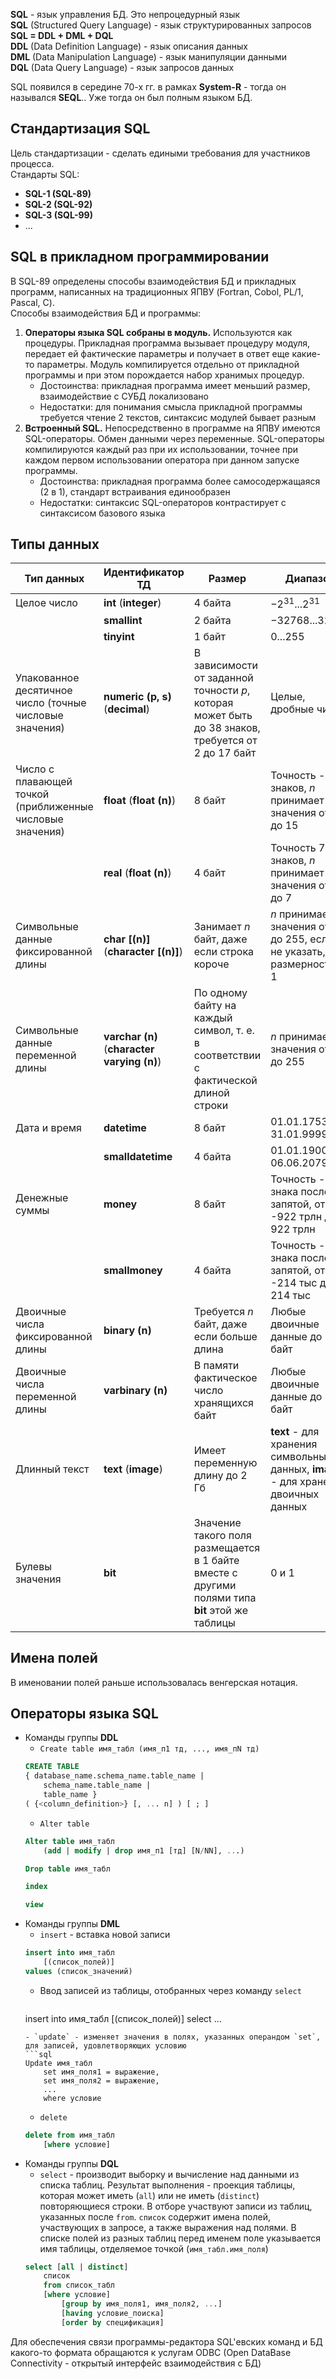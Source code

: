**SQL** - язык управления БД. Это непроцедурный язык  
	**SQL** (Structured Query Language) - язык структурированных запросов  
	**SQL = DDL + DML + DQL**  
	**DDL** (Data Definition Language) - язык описания данных  
	**DML** (Data Manipulation Language) - язык манипуляции данными  
	**DQL** (Data Query Language) - язык запросов данных  
  
SQL появился в середине 70-х гг. в рамках **System-R** - тогда он назывался **SEQL**.. Уже тогда он был полным языком БД.  
## Стандартизация SQL
Цель стандартизации - сделать едиными требования для участников процесса.  
Стандарты SQL:
- **SQL-1 (SQL-89)**
- **SQL-2 (SQL-92)**
- **SQL-3 (SQL-99)**
- ...
## SQL в прикладном программировании
В SQL-89 определены способы взаимодействия БД и прикладных программ, написанных на традиционных ЯПВУ (Fortran, Cobol, PL/1, Pascal, C).  
Способы взаимодействия БД и программы:
1. **Операторы языка SQL собраны в модуль.** Используются как процедуры. Прикладная программа вызывает процедуру модуля, передает ей фактические параметры и получает в ответ еще какие-то параметры. Модуль компилируется отдельно от прикладной программы и при этом порождается набор хранимых процедур.
	- Достоинства: прикладная программа имеет меньший размер, взаимодействие с СУБД локализовано
	- Недостатки: для понимания смысла прикладной программы требуется чтение 2 текстов, синтаксис модулей бывает разным
2. **Встроенный SQL.** Непосредственно в программе на ЯПВУ имеются SQL-операторы. Обмен данными через переменные. SQL-операторы компилируются каждый раз при их использовании, точнее при каждом первом использовании оператора при данном запуске программы.
	  - Достоинства: прикладная программа более самосодержащаяся (2 в 1), стандарт встраивания единообразен
	  - Недостатки: синтаксис SQL-операторов контрастирует с синтаксисом базового языка
## Типы данных

| Тип данных                                                | Идентификатор ТД                            | Размер                                                                                             | Диапазон                                                                            |
| --------------------------------------------------------- | ------------------------------------------- | -------------------------------------------------------------------------------------------------- | ----------------------------------------------------------------------------------- |
| Целое число                                               | **int** (**integer**)                       | 4 байта                                                                                            | $-2^{31}...2^{31}$                                                                  |
|                                                           | **smallint**                                | 2 байта                                                                                            | $-32768...32768$                                                                    |
|                                                           | **tinyint**                                 | 1 байт                                                                                             | $0...255$                                                                           |
| Упакованное десятичное число (точные числовые значения)   | **numeric (p, s)** (**decimal**)            | В зависимости от заданной точности $p$, которая может быть до 38 знаков, требуется от 2 до 17 байт | Целые, дробные числа                                                                |
| Число с плавающей точкой (приближенные числовые значения) | **float** (**float (n)**)                   | 8 байт                                                                                             | Точность - 15 знаков, $n$ принимает значения от 8 до 15                             |
|                                                           | **real** (**float (n)**)                    | 4 байт                                                                                             | Точность 7 знаков, $n$ принимает значения от 1 до 7                                 |
| Символьные данные фиксированной длины                     | **char \[(n)\]** (**character \[(n)\]**)    | Занимает $n$ байт, даже если строка короче                                                         | $n$ принимает значения от 0 до 255, если $n$ не указать, то размерность - 1         |
| Символьные данные переменной длины                        | **varchar (n)** (**character varying (n)**) | По одному байту на каждый символ, т. е. в соответствии с фактической длиной строки                 | $n$ принимает значения от 1 до 255                                                  |
| Дата и время                                              | **datetime**                                | 8 байт                                                                                             | 01.01.1753 - 31.01.9999                                                             |
|                                                           | **smalldatetime**                           | 4 байта                                                                                            | 01.01.1900 - 06.06.2079                                                             |
| Денежные суммы                                            | **money**                                   | 8 байт                                                                                             | Точность - 4 знака после запятой, от -922 трлн до 922 трлн                          |
|                                                           | **smallmoney**                              | 4 байта                                                                                            | Точность - 4 знака после запятой, от -214 тыс до 214 тыс                            |
| Двоичные числа фиксированной длины                        | **binary (n)**                              | Требуется $n$ байт, даже если больше длина                                                         | Любые двоичные данные до 255 байт                                                   |
| Двоичные числа переменной длины                           | **varbinary (n)**                           | В памяти фактическое число хранящихся байт                                                         | Любые двоичные данные до 255 байт                                                   |
| Длинный текст                                             | **text** (**image**)                        | Имеет переменную длину до 2 Гб                                                                     | **text** - для хранения символьных данных, **image** - для хранения двоичных данных |
| Булевы значения                                           | **bit**                                     | Значение такого поля размещается в 1 байте вместе с другими полями типа **bit** этой же таблицы    | 0 и 1                                                                               |
## Имена полей
В именовании полей раньше использовалась венгерская нотация. 
## Операторы языка SQL
- Команды группы **DDL**
	- `Create table имя_табл (имя_п1 тд, ..., имя_пN тд)`
	```sql
	CREATE TABLE
	{ database_name.schema_name.table_name |
		schema_name.table_name |
		table_name }
	( {<column_definition>} [, ... n] ) [ ; ]
	```
	- `Alter table`
	```sql
	Alter table имя_табл
		(add | modify | drop имя_п1 [тд] [N/NN], ...)
	
	Drop table имя_табл
	
	index
	
	view
	```
- Команды группы **DML**
	- `insert` - вставка новой записи
	```sql
	insert into имя_табл
		[(список_полей)]
	values (список_значений)
	```
	- Ввод записей из таблицы, отобранных через команду `select`
		```sql
	insert into имя_табл
		[(список_полей)]
	select ...
	```
	- `update` - изменяет значения в полях, указанных операндом `set`, для записей, удовлетворяющих условию
	```sql
	Update имя_табл
		set имя_поля1 = выражение, 
		set имя_поля2 = выражение,
		...
		where условие
	```
	- `delete` 
	```sql
	delete from имя_табл
		[where условие]
	```
- Команды группы **DQL**
	- `select` - производит выборку и вычисление над данными из списка таблиц. Результат выполнения - проекция таблицы, которая может иметь (`all`) или не иметь (`distinct`) повторяющиеся строки. В отборе участвуют записи из таблиц, указанных после `from`. `список` содержит имена полей, участвующих в запросе, а также выражения над полями. В списке полей из разных таблиц перед именем поле указывается имя таблицы, отделяемое точкой (`имя_табл.имя_поля`)
	```sql
	select [all | distinct]
		список
		from список_табл
		[where условие] 
			[group by имя_поля1, имя_поля2, ...]
			[having условие_поиска]
			[order by спецификация]
	```
Для обеспечения связи программы-редактора SQL'евских команд и БД какого-то формата обращаются к услугам ODBC (Open DataBase Connectivity - открытый интерфейс взаимодействия с БД)